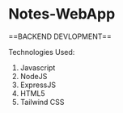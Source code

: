 # Notes-WebApp

==BACKEND DEVLOPMENT==

Technologies Used: 
1. Javascript
2. NodeJS
3. ExpressJS
4. HTML5
5. Tailwind CSS
